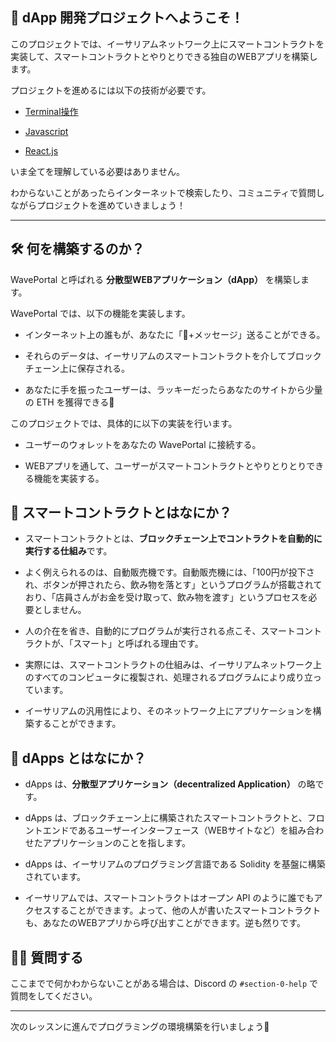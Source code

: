 👋 dApp 開発プロジェクトへようこそ！
-------------------

このプロジェクトでは、イーサリアムネットワーク上にスマートコントラクトを実装して、スマートコントラクトとやりとりできる独自のWEBアプリを構築します。

プロジェクトを進めるには以下の技術が必要です。

- [Terminal操作](https://qiita.com/ryouzi/items/f9dee1540a04a0bfb9a3)

- [Javascript](https://developer.mozilla.org/ja/docs/Web/JavaScript)

- [React.js](https://ja.reactjs.org/)

いま全てを理解している必要はありません。

わからないことがあったらインターネットで検索したり、コミュニティで質問しながらプロジェクトを進めていきましょう！

----------------------------------
🛠 何を構築するのか？
----------------------------------

WavePortal と呼ばれる **分散型WEBアプリケーション（dApp）** を構築します。

WavePortal では、以下の機能を実装します。

- インターネット上の誰もが、あなたに「👋+メッセージ」送ることができる。

- それらのデータは、イーサリアムのスマートコントラクトを介してブロックチェーン上に保存される。

- あなたに手を振ったユーザーは、ラッキーだったらあなたのサイトから少量の ETH を獲得できる🎉

このプロジェクトでは、具体的に以下の実装を行います。

- ユーザーのウォレットをあなたの WavePortal に接続する。

- WEBアプリを通して、ユーザーがスマートコントラクトとやりとりとりできる機能を実装する。

🥫 スマートコントラクトとはなにか？
----------------------------------
- スマートコントラクトとは、**ブロックチェーン上でコントラクトを自動的に実行する仕組み**です。

- よく例えられるのは、自動販売機です。自動販売機には、「100円が投下され、ボタンが押されたら、飲み物を落とす」というプログラムが搭載されており、「店員さんがお金を受け取って、飲み物を渡す」というプロセスを必要としません。

- 人の介在を省き、自動的にプログラムが実行される点こそ、スマートコントラクトが、「スマート」と呼ばれる理由です。

- 実際には、スマートコントラクトの仕組みは、イーサリアムネットワーク上のすべてのコンピュータに複製され、処理されるプログラムにより成り立っています。

- イーサリアムの汎用性により、そのネットワーク上にアプリケーションを構築することができます。

📱 dApps とはなにか？
----------------------------------

- dApps は、**分散型アプリケーション（decentralized Application）** の略です。

- dApps は、ブロックチェーン上に構築されたスマートコントラクトと、フロントエンドであるユーザーインターフェース（WEBサイトなど）を組み合わせたアプリケーションのことを指します。

- dApps は、イーサリアムのプログラミング言語である Solidity を基盤に構築されています。

- イーサリアムでは、スマートコントラクトはオープン API のように誰でもアクセスすることができます。よって、他の人が書いたスマートコントラクトも、あなたのWEBアプリから呼び出すことができます。逆も然りです。

🙋‍♂️ 質問する
-------------------------------------------
ここまでで何かわからないことがある場合は、Discord の `#section-0-help` で質問をしてください。

---------------------------------------
次のレッスンに進んでプログラミングの環境構築を行いましょう🎉
